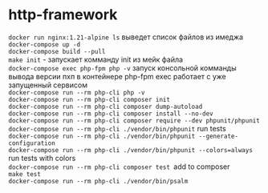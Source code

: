 # http-framework

```docker run nginx:1.21-alpine ls```		выведет список файлов из имеджа															
```docker-compose up -d```																	
```docker-compose build --pull```																	
```make init``` - запускает комманду init из мейк файла																	
```docker-compose exec php-fpm php -v``` 			запуск консольной комманды вывода версии пхп в контейнере php-fpm					exec работает с уже запущенный сервисом									
```docker-compose run --rm php-cli php -v``` 																	
```docker-compose run --rm php-cli composer init```																	
```docker-compose run --rm php-cli composer dump-autoload```																	
```docker-compose run --rm php-cli composer install --no-dev```																	
```docker-compose run --rm php-cli composer require --dev phpunit/phpunit```																	
```docker-compose run --rm php-cli ./vendor/bin/phpunit```				run tests													
```docker-compose run --rm php-cli ./vendor/bin/phpunit --generate-configuration```																	
```docker-compose run --rm php-cli ./vendor/bin/phpunit --colors=always	``` run tests with colors												
```docker-compose run --rm php-cli composer test ```add to composer												
```make test```																	
```docker-compose run --rm php-cli ./vendor/bin/psalm```
																	
																	
																	
